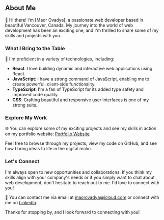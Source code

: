 ## About Me

👋 Hi there! I'm [Maor Ovadya], a passionate web developer based in beautiful Vancouver, Canada. My journey into the world of web development has been an exciting one, and I'm thrilled to share some of my skills and projects with you.

### What I Bring to the Table

🚀 I'm proficient in a variety of technologies, including:
- **React**: I love building dynamic and interactive web applications using React.
- **JavaScript**: I have a strong command of JavaScript, enabling me to create powerful, client-side functionality.
- **TypeScript**: I'm a fan of TypeScript for its added type safety and improved code quality.
- **CSS**: Crafting beautiful and responsive user interfaces is one of my strong suits.

### Explore My Work

🌐 You can explore some of my exciting projects and see my skills in action on my portfolio website: [Portfolio Website](https://main--maorovadya.netlify.app/)

Feel free to browse through my projects, view my code on GitHub, and see how I bring ideas to life in the digital realm.

### Let's Connect

I'm always open to new opportunities and collaborations. If you think my skills align with your company's needs or if you simply want to chat about web development, don't hesitate to reach out to me. I'd love to connect with you!

📧 You can contact me via email at [maorovadya@icloud.com](mailto:maorovadya@icloud.com) or connect with me on [LinkedIn](https://www.linkedin.com](https://www.linkedin.com/in/maor-ovadya-72b011240/)).

Thanks for stopping by, and I look forward to connecting with you!
